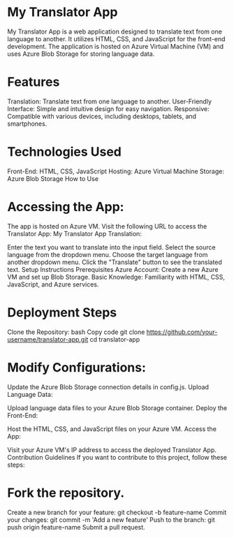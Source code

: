 # My Translator App

My Translator App is a web application designed to translate text from one language to another. It utilizes HTML, CSS, and JavaScript for the front-end development. The application is hosted on Azure Virtual Machine (VM) and uses Azure Blob Storage for storing language data.

# Features

Translation: Translate text from one language to another.
User-Friendly Interface: Simple and intuitive design for easy navigation.
Responsive: Compatible with various devices, including desktops, tablets, and smartphones.
# Technologies Used
Front-End: HTML, CSS, JavaScript
Hosting: Azure Virtual Machine
Storage: Azure Blob Storage
How to Use

# Accessing the App:

The app is hosted on Azure VM. Visit the following URL to access the Translator App: My Translator App
Translation:

Enter the text you want to translate into the input field.
Select the source language from the dropdown menu.
Choose the target language from another dropdown menu.
Click the "Translate" button to see the translated text.
Setup Instructions
Prerequisites
Azure Account: Create a new Azure VM and set up Blob Storage.
Basic Knowledge: Familiarity with HTML, CSS, JavaScript, and Azure services.
# Deployment Steps
Clone the Repository:
bash
Copy code
git clone https://github.com/your-username/translator-app.git
cd translator-app
# Modify Configurations:

Update the Azure Blob Storage connection details in config.js.
Upload Language Data:

Upload language data files to your Azure Blob Storage container.
Deploy the Front-End:

Host the HTML, CSS, and JavaScript files on your Azure VM.
Access the App:

Visit your Azure VM's IP address to access the deployed Translator App.
Contribution Guidelines
If you want to contribute to this project, follow these steps:

# Fork the repository.
Create a new branch for your feature: git checkout -b feature-name
Commit your changes: git commit -m 'Add a new feature'
Push to the branch: git push origin feature-name
Submit a pull request.
